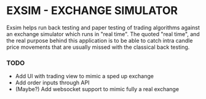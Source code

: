 # EXSIM - EXCHANGE SIMULATOR
Exsim helps run back testing and paper testing of trading algorithms against an exchange simulator which runs in "real time".
The quoted "real time", and the real purpose behind this application is to be able to catch intra candle price movements that are usually missed with the classical back testing.

### TODO
- Add UI with trading view to mimic a sped up exchange
- Add order inputs through API
- (Maybe?) Add websocket support to mimic fully a real exchange
